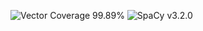 ![Vector Coverage 99.89%](https://img.shields.io/badge/Vector_Coverage-99.89%25-brightgreen)
![SpaCy v3.2.0](https://img.shields.io/badge/SpaCy-v3.2.0-blue)
